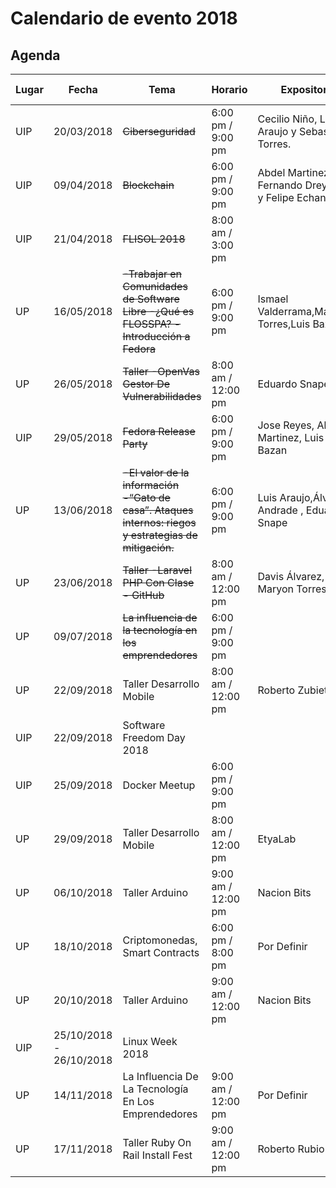 # Calendario de evento 2018

## Agenda
| Lugar|Fecha|Tema|Horario|Expositor|Más información|
|-----------------| -----------| -------------------------------------|--------------------|-------------|-----------------|
| UIP| 20/03/2018 |~~Ciberseguridad~~| 6:00 pm / 9:00 pm  | Cecilio Niño, Luis Araujo y  Sebastian Torres.| [Link](2018/CIBERSEGURIDAD.md)            |
| UIP| 09/04/2018 | ~~Blockchain~~ | 6:00 pm / 9:00 pm  | Abdel Martinez, Fernando Dreyfus y Felipe Echandi    | [Link](BLOCKCHAIN.md)|
| UIP| 21/04/2018 | ~~FLISOL 2018~~          |8:00 am / 3:00 pm | []()        |[Link](https://github.com/floss-pa/FLISoL/tree/master/FLISoL2018)                 |
| UP | 16/05/2018 | ~~-Trabajar en Comunidades de Software Libre  -¿Qué es FLOSSPA?  -Introducción a Fedora~~ |6:00 pm / 9:00 pm  |Ismael Valderrama,Maryon Torres,Luis Bazán.| [Link](https://github.com/floss-pa/Agenda_Anual/blob/master/2018/FIEC1605.MD)    |
| UP | 26/05/2018 | ~~Taller -OpenVas Gestor De Vulnerabilidades~~  |8:00 am / 12:00 pm| Eduardo Snape |        [Link](https://github.com/floss-pa/Agenda_Anual/blob/master/2018/FIEC2605.md)         |
| UIP| 29/05/2018 | ~~Fedora Release Party~~ | 6:00 pm / 9:00 pm | Jose Reyes, Abdel Martinez, Luis Bazan | [Link](2018/FRP28.md)  |
| UP | 13/06/2018 |~~-El valor de la información  -“Gato de casa”. Ataques internos: riegos y estrategias de mitigación.~~|6:00 pm / 9:00 pm |  Luis Araujo,Álvaro Andrade , Eduardo Snape               |  [Link](https://github.com/floss-pa/Agenda_Anual/blob/master/2018/FIEC1306.MD)
| UP | 23/06/2018 | ~~Taller	-Laravel PHP Con Clase  - GitHub~~     |8:00 am / 12:00 pm| Davis Álvarez, Maryon Torres   | [Link](https://github.com/floss-pa/Agenda_Anual/blob/master/2018/FIEC2306.MD)                |
| UP | 09/07/2018 | ~~La influencia de la tecnología en los emprendedores~~ |6:00 pm / 9:00 pm |                 |                |
| UP | 22/09/2018 | Taller Desarrollo Mobile           |8:00 am / 12:00 pm |     Roberto Zubieta            |  [Link](https://github.com/floss-pa/Agenda_Anual/blob/master/2018/FIEC0809.MD)                |
| UIP| 22/09/2018 | Software Freedom Day 2018 || []()   |                 | |
| UIP | 25/09/2018 | Docker Meetup             |6:00 pm / 9:00 pm |                 |                 |
| UP | 29/09/2018 | Taller Desarrollo Mobile           |8:00 am / 12:00 pm |     EtyaLab            |  [Link](https://github.com/floss-pa/Agenda_Anual/blob/master/2018/FIEC0809.MD)                |
| UP | 06/10/2018 | Taller Arduino          |9:00 am / 12:00 pm |     Nacion Bits            |  [Link](https://github.com/floss-pa/Agenda_Anual/blob/master/2018/FIEC0610.MD)                |
| UP | 18/10/2018 | Criptomonedas, Smart Contracts         |6:00 pm / 8:00 pm |      Por Definir           |  [Link](https://github.com/floss-pa/Agenda_Anual/blob/master/2018/FIEC1810.MD)                |
| UP | 20/10/2018 | Taller Arduino          |9:00 am / 12:00 pm |     Nacion Bits            |  [Link](https://github.com/floss-pa/Agenda_Anual/blob/master/2018/FIEC2010.MD)                |
| UIP| 25/10/2018 - 26/10/2018 | Linux Week 2018       || []()        |                 |
| UP | 14/11/2018 | La Influencia De La Tecnología En Los Emprendedores          |9:00 am / 12:00 pm |     Por Definir          |  [Link](https://github.com/floss-pa/Agenda_Anual/blob/master/2018/FIEC1411.MD)                |
| UP | 17/11/2018 | Taller Ruby On Rail Install Fest          |9:00 am / 12:00 pm |     Roberto Rubio          |  [Link](https://github.com/floss-pa/Agenda_Anual/blob/master/2018/FIEC2111.MD)                |
